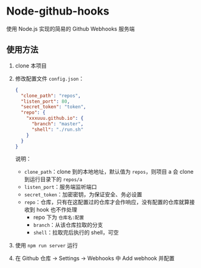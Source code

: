 # Node-github-hooks

使用 Node.js 实现的简易的 Github Webhooks 服务端



## 使用方法

1. clone 本项目

2. 修改配置文件 `config.json`：

    ```JSON
    {
      "clone_path": "repos",
      "listen_port": 80,
      "secret_token": "token",
      "repo": {
        "xxxuuu.github.io": {
          "branch": "master",
          "shell": "./run.sh"
        }
      }
    }
    
    ```

    说明：

    - `clone_path`：clone 到的本地地址，默认值为 `repos`，则项目 a 会 clone 到运行目录下的 `repos/a`
    - `listen_port`：服务端监听端口
    - `secret_token`：加密密钥，为保证安全、务必设置
    - `repo`：仓库，只有在这配置过的仓库才会作响应，没有配置的仓库就算接收到 hook 也不作处理
        - repo 下为 `仓库名:配置`
        - `branch`：从该仓库拉取的分支
        - `shell`：拉取完后执行的 shell，可空

3. 使用 `npm run server` 运行

4. 在 Github 仓库 -> Settings -> Webhooks 中 Add webhook 并配置

